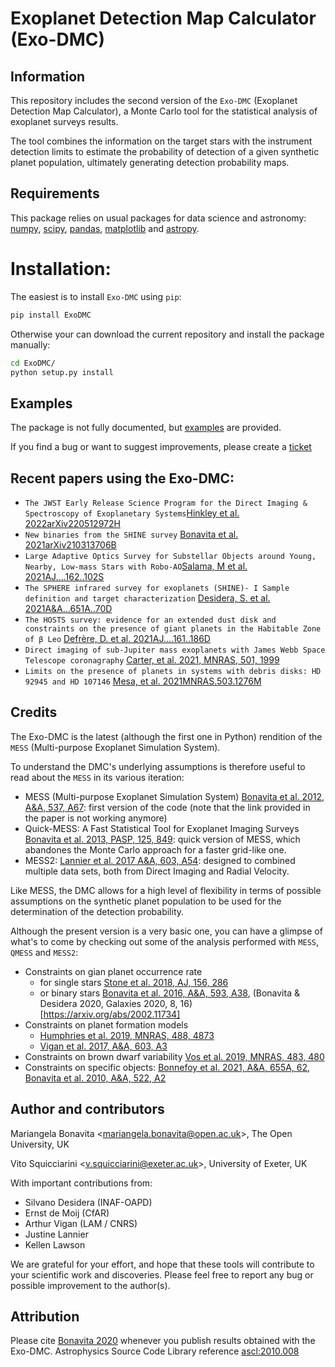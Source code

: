 
Exoplanet Detection Map Calculator (Exo-DMC)
==========

Information
-----------
This repository includes the second version of the `Exo-DMC` (Exoplanet Detection Map Calculator), a Monte Carlo tool for the statistical analysis of exoplanet surveys results.

The tool combines the information on the target stars with the instrument detection limits to estimate the probability of detection of a given synthetic planet population, ultimately generating detection probability maps. 

Requirements
------------

This package relies on usual packages for data science and astronomy: [numpy](https://numpy.org/), [scipy](https://www.scipy.org/), [pandas](https://pandas.pydata.org/), [matplotlib](https://matplotlib.org/) and [astropy](https://www.astropy.org/).

# Installation: 
The easiest is to install `Exo-DMC` using `pip`:

```sh
pip install ExoDMC
```
                                                   
Otherwise your can download the current repository and install the package manually:

```sh
cd ExoDMC/
python setup.py install
```

Examples
--------

The package is not fully documented, but [examples](https://github.com/mbonav/Exo-DMC/tree/master/examples) are provided.

If you find a bug or want to suggest improvements, please create a [ticket](https://github.com/mbonav/Exo-DMC/issues)

Recent papers using the Exo-DMC: 
-----------------------
* `The JWST Early Release Science Program for the Direct Imaging & Spectroscopy of Exoplanetary Systems`[Hinkley et al. 2022arXiv220512972H](https://ui.adsabs.harvard.edu/abs/2022arXiv220512972H/abstract)
* `New binaries from the SHINE survey` [Bonavita et al. 2021arXiv210313706B](https://ui.adsabs.harvard.edu/abs/2021arXiv210313706B/abstract)
* `Large Adaptive Optics Survey for Substellar Objects around Young, Nearby, Low-mass Stars with Robo-AO`[Salama, M et al. 2021AJ....162..102S](https://ui.adsabs.harvard.edu/abs/2021AJ....162..102S/abstract)
* `The SPHERE infrared survey for exoplanets (SHINE)- I Sample definition and target characterization` [Desidera, S. et al. 2021A&A...651A..70D](https://ui.adsabs.harvard.edu/abs/2021A%26A...651A..70D/abstract)
* `The HOSTS survey: evidence for an extended dust disk and constraints on the presence of giant planets in the Habitable Zone of β Leo` [Defrère, D. et al. 2021AJ....161..186D](https://ui.adsabs.harvard.edu/abs/2021AJ....161..186D/abstract) 
* `Direct imaging of sub-Jupiter mass exoplanets with James Webb Space Telescope coronagraphy` [Carter, et al. 2021, MNRAS, 501, 1999](https://arxiv.org/abs/2011.07075) 
* `Limits on the presence of planets in systems with debris disks: HD 92945 and HD 107146` [Mesa, et al. 2021MNRAS.503.1276M](https://ui.adsabs.harvard.edu/abs/2021MNRAS.503.1276M/abstract)

Credits
-------
The Exo-DMC is the latest (although the first one in Python) rendition of the `MESS` (Multi-purpose Exoplanet Simulation System).

To understand the DMC's underlying assumptions is therefore useful to read about the `MESS` in its various iteration: 

* MESS (Multi-purpose Exoplanet Simulation System) [Bonavita et al.  2012, A&A, 537, A67](https://arxiv.org/abs/1110.4917): first version of the code (note that the link provided in the paper is not working anymore)
* Quick-MESS: A Fast Statistical Tool for Exoplanet Imaging Surveys [Bonavita et al.  2013, PASP, 125, 849](https://arxiv.org/abs/1306.0935): quick version of MESS, which abandones the Monte Carlo approach for a faster grid-like one. 
* MESS2: [Lannier et al.  2017 A&A, 603, A54](https://arxiv.org/abs/1704.07432): designed to combined multiple data sets, both from Direct Imaging and Radial Velocity. 

Like MESS, the DMC allows for a high level of flexibility in terms of possible assumptions on the synthetic planet population to be used for the determination of the detection probability. 

Although the present version is a very basic one, you can have a glimpse of what's to come by checking out some of the analysis performed with `MESS`, `QMESS` and `MESS2`:

* Constraints on gian planet occurrence rate 
  * for single stars [Stone et al. 2018, AJ, 156, 286](https://arxiv.org/abs/1810.10560)
  * or binary stars [Bonavita et al. 2016, A&A, 593, A38](https://arxiv.org/abs/1605.03962), (Bonavita & Desidera 2020, Galaxies 2020, 8, 16)[https://arxiv.org/abs/2002.11734]
* Constraints on planet formation models 
    * [Humphries et al. 2019, MNRAS, 488, 4873](https://arxiv.org/abs/1907.07584)
    * [Vigan et al. 2017, A&A, 603, A3](https://arxiv.org/abs/1703.05322)
* Constraints on brown dwarf variability [Vos et al. 2019, MNRAS, 483, 480](https://arxiv.org/abs/1004.3487)
* Constraints on specific objects: [Bonnefoy et al. 2021, A&A, 655A, 62](https://ui.adsabs.harvard.edu/abs/2021A%26A...655A..62B/abstract), [Bonavita et al. 2010, A&A, 522, A2](https://arxiv.org/abs/1004.3487)



Author and contributors
-----------------------

Mariangela Bonavita <[mariangela.bonavita@open.ac.uk](mailto:mariangela.bonavita@open.ac.uk)>, The Open University, UK 

Vito Squicciarini <[v.squicciarini@exeter.ac.uk](mailto:v.squicciarini@exeter.ac.uk)>, University of Exeter, UK 

With important contributions from:
* Silvano Desidera (INAF-OAPD)
* Ernst de Moij (CfAR)
* Arthur Vigan (LAM / CNRS)
* Justine Lannier 
* Kellen Lawson 

We are grateful for your effort, and hope that these tools will contribute to your scientific work and discoveries. Please feel free to report any bug or possible improvement to the author(s).

Attribution
-----------------------
Please cite [Bonavita 2020](https://ui.adsabs.harvard.edu/abs/2020ascl.soft10008B/abstract) whenever you publish results obtained with the Exo-DMC. Astrophysics Source Code Library reference [ascl:2010.008](https://ascl.net/2010.008)
